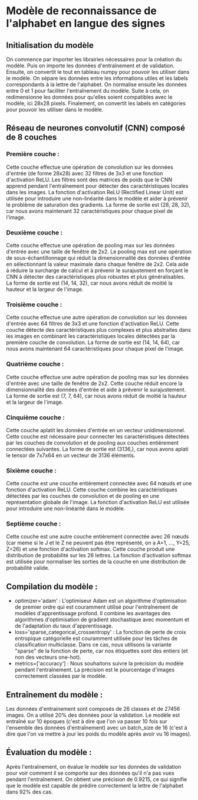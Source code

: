 # Modèle de reconnaissance de l'alphabet en langue des signes
## Initialisation du modèle
On commence par importer les librairies nécessaires pour la création du modèle. Puis on importe les données d'entraînement et de validation.
Ensuite, on convertit le tout en tableau numpy pour pouvoir les utiliser dans le modèle. On sépare les données entre les informations utiles et les labels correspondants à la lettre de l'alphabet. On normalise ensuite les données entre 0 et 1 pour faciliter l'entraînement du modèle. Suite à cela, on redimensionne les données pour qu'elles soient compatibles avec le modèle, ici 28x28 pixels. Finalement, on convertit les labels en catégories pour pouvoir les utiliser dans le modèle.

## Réseau de neurones convolutif (CNN) composé de 8 couches

### Première couche : 
Cette couche effectue une opération de convolution sur les données d'entrée (de forme 28x28) avec 32 filtres de 3x3 et une fonction d'activation ReLU. Les filtres sont des matrices de poids que le CNN apprend pendant l'entraînement pour détecter des caractéristiques locales dans les images. La fonction d'activation ReLU (Rectified Linear Unit) est utilisée pour introduire une non-linéarité dans le modèle et aider à prévenir le problème de saturation des gradients. La forme de sortie est (28, 28, 32), car nous avons maintenant 32 caractéristiques pour chaque pixel de l'image.

### Deuxième couche : 
Cette couche effectue une opération de pooling max sur les données d'entrée avec une taille de fenêtre de 2x2. Le pooling max est une opération de sous-échantillonnage qui réduit la dimensionnalité des données d'entrée en sélectionnant la valeur maximale dans chaque fenêtre de 2x2. Cela aide à réduire la surcharge de calcul et à prévenir le surajustement en forçant le CNN à détecter des caractéristiques plus robustes et plus généralisables. La forme de sortie est (14, 14, 32), car nous avons réduit de moitié la hauteur et la largeur de l'image.

### Troisième couche : 
Cette couche effectue une autre opération de convolution sur les données d'entrée avec 64 filtres de 3x3 et une fonction d'activation ReLU. Cette couche détecte des caractéristiques plus complexes et plus abstraites dans les images en combinant les caractéristiques locales détectées par la première couche de convolution. La forme de sortie est (14, 14, 64), car nous avons maintenant 64 caractéristiques pour chaque pixel de l'image.

### Quatrième couche : 
Cette couche effectue une autre opération de pooling max sur les données d'entrée avec une taille de fenêtre de 2x2. Cette couche réduit encore la dimensionnalité des données d'entrée et aide à prévenir le surajustement. La forme de sortie est (7, 7, 64), car nous avons réduit de moitié la hauteur et la largeur de l'image.

### Cinquième couche :
Cette couche aplatit les données d'entrée en un vecteur unidimensionnel. Cette couche est nécessaire pour connecter les caractéristiques détectées par les couches de convolution et de pooling aux couches entièrement connectées suivantes. La forme de sortie est (3136,), car nous avons aplati le tensor de 7x7x64 en un vecteur de 3136 éléments.

### Sixième couche : 
Cette couche est une couche entièrement connectée avec 64 nœuds et une fonction d'activation ReLU. Cette couche combine les caractéristiques détectées par les couches de convolution et de pooling en une représentation globale de l'image. La fonction d'activation ReLU est utilisée pour introduire une non-linéarité dans le modèle.

### Septième couche : 
Cette couche est une autre couche entièrement connectée avec 26 nœuds (car meme si le J et le Z ne peuvent pas être représenté, on a A=1, ..., Y=25, Z=26) et une fonction d'activation softmax. Cette couche produit une distribution de probabilité sur les 26 lettres. La fonction d'activation softmax est utilisée pour normaliser les sorties de la couche en une distribution de probabilité valide.

## Compilation du modèle :
- optimizer='adam' : L'optimiseur Adam est un algorithme d'optimisation de premier ordre qui est couramment utilisé pour l'entraînement de modèles d'apprentissage profond. Il combine les avantages des algorithmes d'optimisation de gradient stochastique avec momentum et de l'adaptation du taux d'apprentissage.
- loss='sparse_categorical_crossentropy' : La fonction de perte de croix entropique catégorielle est couramment utilisée pour les tâches de classification multiclasse. Dans ce cas, nous utilisons la variante "sparse" de la fonction de perte, car nos étiquettes sont des entiers (et non des vecteurs one-hot).
- metrics=['accuracy'] : Nous souhaitons suivre la précision du modèle pendant l'entraînement. La précision est le pourcentage d'images correctement classées par le modèle.

## Entraînement du modèle :
Les données d'entrainement sont composés de 26 classes et de 27456 images. On a utilisé 20% des données pour la validation. Le modèle est entraîné sur 10 époques (c'est à dire que l'on va passer 10 fois sur l'ensemble des données d'entraînement) avec un batch_size de 16 (c'est à dire que l'on va mettre à jour les poids du modèle après avoir vu 16 images).

## Évaluation du modèle :
Après l'entraînement, on évalue le modèle sur les données de validation pour voir comment il se comporte sur des données qu'il n'a pas vues pendant l'entraînement. On obtient une précision de 0.9215, ce qui signifie que le modèle est capable de prédire correctement la lettre de l'alphabet dans 92% des cas.
